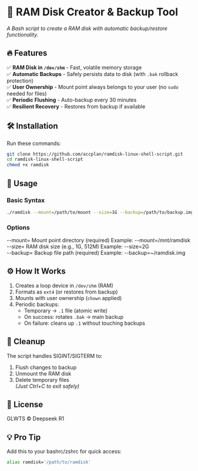 # 📁 RAM Disk Creator & Backup Tool
*A Bash script to create a RAM disk with automatic backup/restore functionality.*

## 🔥 Features
✅ **RAM Disk in `/dev/shm`** - Fast, volatile memory storage  
✅ **Automatic Backups** - Safely persists data to disk (with `.bak` rollback protection)  
✅ **User Ownership** - Mount point always belongs to your user (no `sudo` needed for files)  
✅ **Periodic Flushing** - Auto-backup every 30 minutes  
✅ **Resilient Recovery** - Restores from backup if available  

## 🛠️ Installation
Run these commands:
```sh
git clone https://github.com/accplan/ramdisk-linux-shell-script.git
cd ramdisk-linux-shell-script
chmod +x ramdisk
```

## 🚀 Usage
### Basic Syntax
```sh
./ramdisk --mount=/path/to/mount --size=1G --backup=/path/to/backup.img
```

### Options
--mount=   Mount point directory (required)   Example: --mount=/mnt/ramdisk  
--size=    RAM disk size (e.g., 1G, 512M)    Example: --size=2G  
--backup=  Backup file path (required)       Example: --backup=~/ramdisk.img  

## ⚙️ How It Works
1. Creates a loop device in `/dev/shm` (RAM)  
2. Formats as `ext4` (or restores from backup)  
3. Mounts with user ownership (`chown` applied)  
4. Periodic backups:  
   - Temporary → `.1` file (atomic write)  
   - On success: rotates `.bak` → main backup  
   - On failure: cleans up `.1` without touching backups  

## 🧹 Cleanup
The script handles SIGINT/SIGTERM to:
1. Flush changes to backup  
2. Unmount the RAM disk  
3. Delete temporary files  
*(Just Ctrl+C to exit safely)*

## 📜 License
GLWTS © Deepseek R1

## 💡 Pro Tip
Add this to your bashrc/zshrc for quick access:
```sh
alias ramdisk='/path/to/ramdisk'
```
